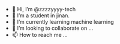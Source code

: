 - 👋 Hi, I’m @zzzzyyyy-tech
- 👀 I’m a student in jinan.
- 🌱 I’m currently learning machine learning
- 💞️ I’m looking to collaborate on ...
- 📫 How to reach me ...

<!---
zzzzyyyy-tech/zzzzyyyy-tech is a ✨ special ✨ repository because its `README.md` (this file) appears on your GitHub profile.
You can click the Preview link to take a look at your changes.
--->
